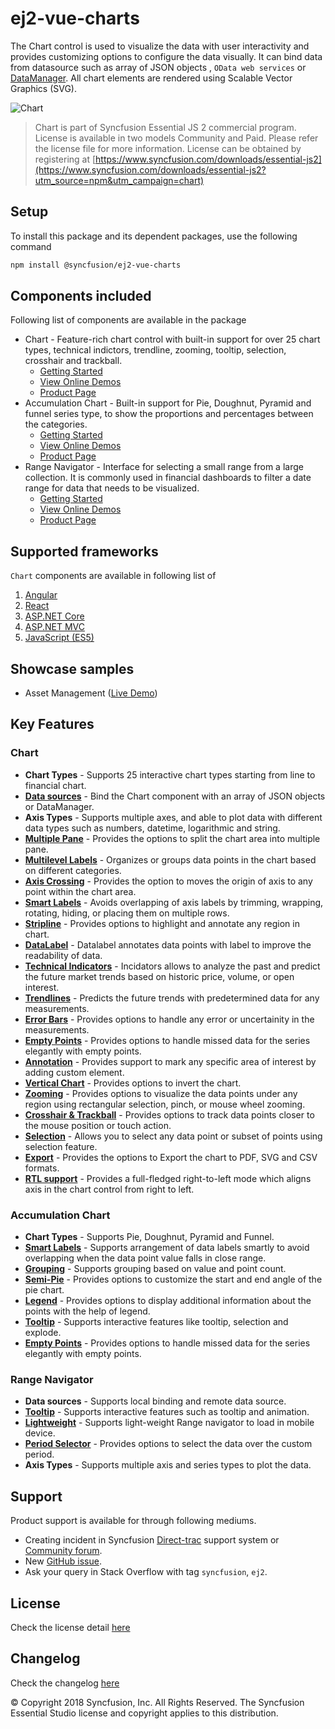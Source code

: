 # ej2-vue-charts
The Chart control is used to visualize the data with user interactivity and provides customizing options to configure the data visually. It can bind data from  datasource such as array of JSON objects , `OData web services` or
[DataManager](http://ej2.syncfusion.com/vue/documentation/data/?utm_source=npm&utm_campaign=chart). All chart elements are rendered using Scalable Vector Graphics (SVG).

![Chart](https://ej2.syncfusion.com/products/images/chart/readme.gif)

> Chart is part of Syncfusion Essential JS 2 commercial program. License is available in two models Community and Paid. Please refer the license file for more information. License can be obtained by registering at [https://www.syncfusion.com/downloads/essential-js2](https://www.syncfusion.com/downloads/essential-js2?utm_source=npm&utm_campaign=chart)


## Setup
To install this package and its dependent packages, use the following command

```sh
npm install @syncfusion/ej2-vue-charts
```

## Components included

Following list of components are available in the package
*	Chart - Feature-rich chart control with built-in support for over 25 chart types, technical indictors, trendline, zooming, tooltip, selection, crosshair and trackball.
      *	[Getting Started](https://ej2.syncfusion.com/vue/documentation/chart/getting-started.html)
      *	[View Online Demos](https://ej2.syncfusion.com/angular/demos/#/material/chart/line)
      *	[Product Page](https://www.syncfusion.com/vue-ui-components/charts/)
*	Accumulation Chart - Built-in support for Pie, Doughnut, Pyramid and funnel series type, to show the proportions and percentages between the categories.
      *	[Getting Started](https://ej2.syncfusion.com/vue/documentation/accumulation-chart/getting-started.html)
      *	[View Online Demos](https://ej2.syncfusion.com/vue/demos/#/material/chart/pie.html)
      *	[Product Page](https://www.syncfusion.com/vue-ui-components/charts/)
*	Range Navigator - Interface for selecting a small range from a large collection. It is commonly used in financial dashboards to filter a date range for data that needs to be visualized. 
      *	[Getting Started](https://ej2.syncfusion.com/vue/documentation/rangenavigator/getting-started.html)
      *	[View Online Demos](https://ej2.syncfusion.com/vue/demos/#/material/rangenavigator/default.html)
      *	[Product Page](https://www.syncfusion.com/vue-ui-components/range-selector/)

## Supported frameworks

 `Chart` components are available in following list of 

  1. [Angular](https://github.com/syncfusion/ej2-angular-ui-components/tree/master/components/charts?utm_source=npm&utm_campaign=chart)
  2. [React](https://github.com/syncfusion/ej2-react-ui-components/tree/master/components/charts?utm_source=npm&utm_campaign=chart)
  3. [ASP.NET Core](https://aspdotnetcore.syncfusion.com/Chart/Line#/material)
  4. [ASP.NET MVC](https://aspnetmvc.syncfusion.com/Chart/Line#/material)
  5. [JavaScript (ES5)](https://www.syncfusion.com/javascript-ui-controls/charts)

## Showcase samples

* Asset Management ([Live Demo](https://ej2.syncfusion.com/showcase/vue/assetmanagement/#/?utm_source=npm&utm_campaign=chart))

## Key Features

### Chart
   * **Chart Types** - Supports 25 interactive chart types starting from line to financial chart.
   * [**Data sources**](https://ej2.syncfusion.com/vue/demos/?utm_source=npm&utm_campaign=chart#/material/chart/local-data.html) - Bind the Chart component with an array of JSON objects or DataManager.
   * **Axis Types** - Supports multiple axes, and able to plot data with different data types such as numbers, datetime, logarithmic and string.
   * [**Multiple Pane**](https://ej2.syncfusion.com/vue/demos/?utm_source=npm&utm_campaign=chart#/material/chart/candle.html) - Provides the options to split the chart area into multiple pane.
   * [**Multilevel Labels**](https://ej2.syncfusion.com/vue/demos/?utm_source=npm&utm_campaign=chart#/material/chart/multi-levellabel.html) - Organizes or groups data points in the chart based on different categories.
   * [**Axis Crossing**](https://ej2.syncfusion.com/vue/demos/?utm_source=npm&utm_campaign=chart#/material/chart/axes-crossing.html) - Provides the option to moves the origin of axis to any point within the chart area.
   * [**Smart Labels**](https://ej2.syncfusion.com/vue/demos/?utm_source=npm&utm_campaign=chart#/material/chart/smartAxis-label.html) - Avoids overlapping of axis labels by trimming, wrapping, rotating, hiding, or placing them on multiple rows.
   * [**Stripline**](https://ej2.syncfusion.com/vue/demos/?utm_source=npm&utm_campaign=chart#/material/chart/stripline.html) - Provides options to highlight and annotate any region in chart.
   * [**DataLabel**](https://ej2.syncfusion.com/vue/demos/?utm_source=npm&utm_campaign=chart#/material/chart/data-label.html) - Datalabel annotates data points with label to improve the readability of data.
   * [**Technical Indicators**](https://ej2.syncfusion.com/vue/demos/?utm_source=npm&utm_campaign=chart#/material/chart/adindicator.html) - Incidators allows to analyze the past and predict the future market trends based on historic price, volume, or open interest.
   * [**Trendlines**](https://ej2.syncfusion.com/vue/demos/?utm_source=npm&utm_campaign=chart#/material/chart/trendlines.html) - Predicts the future trends with predetermined data for any measurements.
   * [**Error Bars**](https://ej2.syncfusion.com/vue/demos/?utm_source=npm&utm_campaign=chart#/material/chart/error-bar.html) - Provides options to handle any error or uncertainity in the measurements.
   * [**Empty Points**](https://ej2.syncfusion.com/vue/demos/?utm_source=npm&utm_campaign=chart#/material/chart/empty-point.html) - Provides options to handle missed data for the series elegantly with empty points.
   * [**Annotation**](https://ej2.syncfusion.com/vue/demos/?utm_source=npm&utm_campaign=chart#/material/chart/annotation.html) - Provides support to mark any specific area of interest by adding custom element.
   * [**Vertical Chart**](https://ej2.syncfusion.com/vue/demos/?utm_source=npm&utm_campaign=chart#/material/chart/vertical-chart.html) - Provides options to invert the chart.
   * [**Zooming**](https://ej2.syncfusion.com/vue/demos/?utm_source=npm&utm_campaign=chart#/material/chart/zooming.html) - Provides options to visualize the data points under any region using rectangular selection, pinch, or mouse wheel zooming.
   * [**Crosshair & Trackball**](https://ej2.syncfusion.com/vue/demos/?utm_source=npm&utm_campaign=chart#/material/chart/cross-hair.html) - Provides options to track data points closer to the mouse position or touch action.
   * [**Selection**](https://ej2.syncfusion.com/vue/demos/?utm_source=npm&utm_campaign=chart#/material/chart/range-selection.html) - Allows you to select any data point or subset of points using selection feature.
   * [**Export**](https://ej2.syncfusion.com/vue/demos/?utm_source=npm&utm_campaign=chart#/material/chart/export.html) - Provides the options to Export the chart to  PDF, SVG and CSV formats.
   * [**RTL support**](https://ej2.syncfusion.com/vue/demos/?utm_source=npm&utm_campaign=chart#/material/chart/inversed.html) - Provides a full-fledged right-to-left mode which aligns axis in the chart control from right to left.
   
### Accumulation Chart
   * **Chart Types** - Supports Pie, Doughnut, Pyramid and Funnel.
   * [**Smart Labels**](https://ej2.syncfusion.com/vue/demos/?utm_source=npm&utm_campaign=chart#/material/chart/smart-labels.html) - Supports arrangement of data labels smartly to avoid overlapping when the data point value falls in close range.
   * [**Grouping**](https://ej2.syncfusion.com/vue/demos/?utm_source=npm&utm_campaign=chart#/material/chart/grouping.html) - Supports grouping based on value and point count.
   * [**Semi-Pie**](https://ej2.syncfusion.com/vue/demos/?utm_source=npm&utm_campaign=chart#/material/chart/semi-pie.html) - Provides options to customize the start and end angle of the pie chart.
   * [**Legend**](https://ej2.syncfusion.com/vue/demos/?utm_source=npm&utm_campaign=chart#/material/chart/default-doughnut.html) - Provides options to display additional information about the points with the help of legend.
   * [**Tooltip**](https://ej2.syncfusion.com/vue/demos/?utm_source=npm&utm_campaign=chart#/material/chart/doughnut.html) - Supports interactive features like tooltip, selection and explode.
   * [**Empty Points**](https://ej2.syncfusion.com/vue/demos/?utm_source=npm&utm_campaign=chart#/material/chart/pie-emptyPoint.html) - Provides options to handle missed data for the series elegantly with empty points.

### Range Navigator
   * **Data sources** - Supports local binding and remote data source.
   * [**Tooltip**](https://ej2.syncfusion.com/vue/demos/?utm_source=npm&utm_campaign=chart#/material/rangenavigator/default.html) - Supports interactive features such as tooltip and animation.
   * [**Lightweight**](https://ej2.syncfusion.com/vue/demos/?utm_source=npm&utm_campaign=chart#/material/rangenavigator/light-weight.html) - Supports light-weight Range navigator to load in mobile device.
   * [**Period Selector**](https://ej2.syncfusion.com/vue/demos/?utm_source=npm&utm_campaign=chart#/material/rangenavigator/period-default.html) - Provides options to select the data over the custom period.
   * **Axis Types** - Supports multiple axis and series types to plot the data.

## Support
 Product support is available for through following mediums.

  * Creating incident in Syncfusion [Direct-trac](https://www.syncfusion.com/support/directtrac/incidents?utm_source=npm&utm_campaign=chart) support system or [Community forum](https://www.syncfusion.com/forums?utm_source=npm&utm_campaign=chart).
  * New [GitHub issue](https://github.com/syncfusion/ej2-vue-ui-components/issues/new).
  * Ask your query in Stack Overflow with tag `syncfusion`, `ej2`.

## License

Check the license detail [here](https://github.com/syncfusion/ej2-vue-ui-components/blob/master/license)

## Changelog

Check the changelog [here](https://github.com/syncfusion/ej2-vue-ui-components/blob/master/components/charts/CHANGELOG.md)

© Copyright 2018 Syncfusion, Inc. All Rights Reserved. The Syncfusion Essential Studio license and copyright applies to this distribution.
